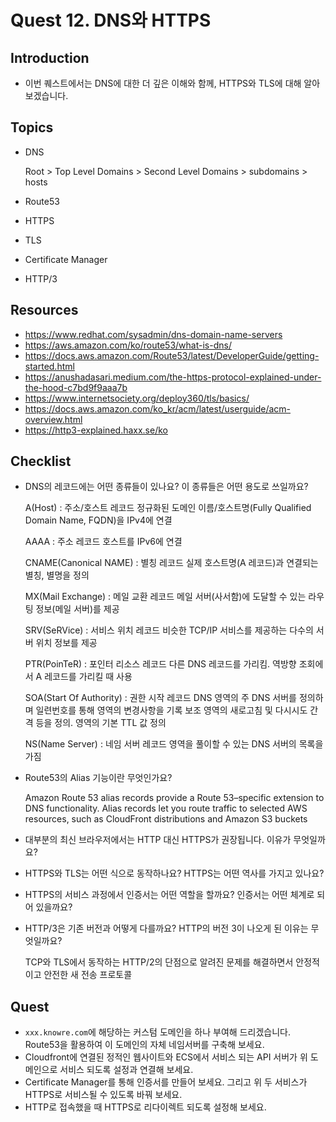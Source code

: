 # Quest 12. DNS와 HTTPS

## Introduction
* 이번 퀘스트에서는 DNS에 대한 더 깊은 이해와 함께, HTTPS와 TLS에 대해 알아보겠습니다.

## Topics
* DNS

    Root > Top Level Domains > Second Level Domains > subdomains > hosts

* Route53
* HTTPS
* TLS
* Certificate Manager
* HTTP/3

## Resources
* https://www.redhat.com/sysadmin/dns-domain-name-servers
* https://aws.amazon.com/ko/route53/what-is-dns/
* https://docs.aws.amazon.com/Route53/latest/DeveloperGuide/getting-started.html
* https://anushadasari.medium.com/the-https-protocol-explained-under-the-hood-c7bd9f9aaa7b
* https://www.internetsociety.org/deploy360/tls/basics/
* https://docs.aws.amazon.com/ko_kr/acm/latest/userguide/acm-overview.html
* https://http3-explained.haxx.se/ko

## Checklist
* DNS의 레코드에는 어떤 종류들이 있나요? 이 종류들은 어떤 용도로 쓰일까요?

    A(Host) : 주소/호스트 레코드
              정규화된 도메인 이름/호스트명(Fully Qualified Domain Name, FQDN)을 IPv4에 연결

    AAAA : 주소 레코드
           호스트를 IPv6에 연결

    CNAME(Canonical NAME) : 별칭 레코드
                            실제 호스트명(A 레코드)과 연결되는 별칭, 별명을 정의

    MX(Mail Exchange) : 메일 교환 레코드
                        메일 서버(사서함)에 도달할 수 있는 라우팅 정보(메일 서버)를 제공

    SRV(SeRVice) : 서비스 위치 레코드
                   비슷한 TCP/IP 서비스를 제공하는 다수의 서버 위치 정보를 제공

    PTR(PoinTeR) : 포인터 리소스 레코드
                   다른 DNS 레코드를 가리킴. 역방향 조회에서 A 레코드를 가리킬 때 사용

    SOA(Start Of Authority) : 권한 시작 레코드
                              DNS 영역의 주 DNS 서버를 정의하며 일련번호를 통해 영역의 변경사항을 기록
                              보조 영역의 새로고침 및 다시시도 간격 등을 정의. 영역의 기본 TTL 값 정의

    NS(Name Server) : 네임 서버 레코드
                      영역을 풀이할 수 있는 DNS 서버의 목록을 가짐

* Route53의 Alias 기능이란 무엇인가요?

    Amazon Route 53 alias records provide a Route 53–specific extension to DNS functionality. Alias records let you route traffic to selected AWS resources, such as CloudFront distributions and Amazon S3 buckets

* 대부분의 최신 브라우저에서는 HTTP 대신 HTTPS가 권장됩니다. 이유가 무엇일까요?

* HTTPS와 TLS는 어떤 식으로 동작하나요? HTTPS는 어떤 역사를 가지고 있나요?

* HTTPS의 서비스 과정에서 인증서는 어떤 역할을 할까요? 인증서는 어떤 체계로 되어 있을까요?

* HTTP/3은 기존 버전과 어떻게 다를까요? HTTP의 버전 3이 나오게 된 이유는 무엇일까요?

    TCP와 TLS에서 동작하는 HTTP/2의 단점으로 알려진 문제를 해결하면서 안정적이고 안전한 새 전송 프로토콜


## Quest
* `xxx.knowre.com`에 해당하는 커스텀 도메인을 하나 부여해 드리겠습니다. Route53을 활용하여 이 도메인의 자체 네임서버를 구축해 보세요.
* Cloudfront에 연결된 정적인 웹사이트와 ECS에서 서비스 되는 API 서버가 위 도메인으로 서비스 되도록 설정과 연결해 보세요.
* Certificate Manager를 통해 인증서를 만들어 보세요. 그리고 위 두 서비스가 HTTPS로 서비스될 수 있도록 바꿔 보세요.
* HTTP로 접속했을 때 HTTPS로 리다이렉트 되도록 설정해 보세요.
